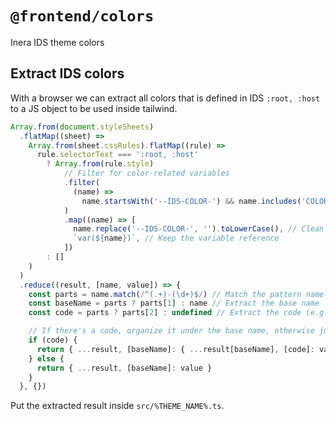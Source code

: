 # `@frontend/colors`

Inera IDS theme colors

## Extract IDS colors

With a browser we can extract all colors that is defined in IDS `:root, :host` to a JS object to be used inside tailwind.

```javascript
Array.from(document.styleSheets)
  .flatMap((sheet) =>
    Array.from(sheet.cssRules).flatMap((rule) =>
      rule.selectorText === ':root, :host'
        ? Array.from(rule.style)
            // Filter for color-related variables
            .filter(
              (name) =>
                name.startsWith('--IDS-COLOR-') && name.includes('COLOR')
            )
            .map((name) => [
              name.replace('--IDS-COLOR-', '').toLowerCase(), // Clean up the variable name
              `var(${name})`, // Keep the variable reference
            ])
        : []
    )
  )
  .reduce((result, [name, value]) => {
    const parts = name.match(/^(.+)-(\d+)$/) // Match the pattern name-code (e.g., blue-500)
    const baseName = parts ? parts[1] : name // Extract the base name
    const code = parts ? parts[2] : undefined // Extract the code (e.g., 500)

    // If there's a code, organize it under the base name, otherwise just store the value
    if (code) {
      return { ...result, [baseName]: { ...result[baseName], [code]: value } }
    } else {
      return { ...result, [baseName]: value }
    }
  }, {})
```

Put the extracted result inside `src/%THEME_NAME%.ts`.
